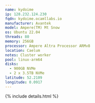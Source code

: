 ```yaml
---
name: kydoime
ip: 128.232.124.230
fqdn: kydoime.ocamllabs.io
manufacturer: Avantek
model: Ampere(TM) Mt Snow
os: Ubuntu 22.04
threads: 80
memory: 256GB
processor: Ampere Altra Processor ARMv8
location: Caelum
notes: Cluster worker
pool: linux-arm64
disks:
  - 900GB NVMe
  - 2 x 3.5TB NVMe
latitude: 52.2109
longitude: 0.0917
---
```

{% include details.html %} 

